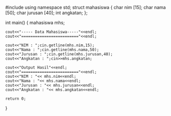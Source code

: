 #include <iostream>
using namespace std;
struct mahasiswa
{
    char nim [15];
    char nama [50];
    char jurusan [40];
    int angkatan;
};
 
int main()
{
    mahasiswa mhs;
     
    cout<<"----- Data Mahasiswa-----"<<endl;
    cout<<"========================="<<endl;
     
    cout<<"NIM : ";cin.getline(mhs.nim,15);
    cout<<"Nama : ";cin.getline(mhs.nama,50);
    cout<<"Jurusan : ";cin.getline(mhs.jurusan,40);
    cout<<"Angkatan : ";cin>>mhs.angkatan;
     
    cout<<"Output Hasil"<<endl;
    cout<<"========================="<<endl;
    cout<<"NIM : "<< mhs.nim<<endl;
    cout<<"Nama : "<< mhs.nama<<endl;
    cout<<"Jurusan : "<< mhs.jurusan<<endl;
    cout<<"Angkatan : "<< mhs.angkatan<<endl;
     
    return 0;
}
